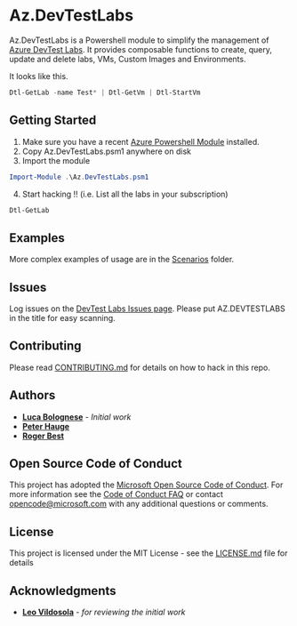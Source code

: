 # Az.DevTestLabs

Az.DevTestLabs is a Powershell module to simplify the management of [Azure DevTest Labs](https://azure.microsoft.com/en-us/services/devtest-lab/). It provides composable functions to create, query, update and delete labs, VMs, Custom Images and Environments.

It looks like this.

```powershell
Dtl-GetLab -name Test* | Dtl-GetVm | Dtl-StartVm
```

## Getting Started

1. Make sure you have a recent [Azure Powershell Module](https://docs.microsoft.com/en-us/powershell/azure/overview) installed.
2. Copy Az.DevTestLabs.psm1 anywhere on disk
3. Import the module
```powershell
Import-Module .\Az.DevTestLabs.psm1

```
4. Start hacking !! (i.e. List all the labs in your subscription)
```powershell
Dtl-GetLab
```

## Examples

More complex examples of usage are in the [Scenarios](./Scenarios) folder.

## Issues
Log issues on the [DevTest Labs Issues page](https://github.com/Azure/azure-devtestlab/issues). Please put  AZ.DEVTESTLABS in the title for easy scanning.

## Contributing

Please read [CONTRIBUTING.md](CONTRIBUTING.md) for details on how to hack in this repo. 

## Authors

* **[Luca Bolognese](https://github.com/lucabol)** - *Initial work*
* **[Peter Hauge](https://github.com/petehauge)**
* **[Roger Best](https://github.com/rogerbestmsft)**

## Open Source Code of Conduct

This project has adopted the [Microsoft Open Source Code of Conduct](https://opensource.microsoft.com/codeofconduct/). For more information see the [Code of Conduct FAQ](https://opensource.microsoft.com/codeofconduct/faq/) or contact [opencode@microsoft.com](mailto:opencode@microsoft.com) with any additional questions or comments.
## License

This project is licensed under the MIT License - see the [LICENSE.md](LICENSE.md) file for details

## Acknowledgments

* **[Leo Vildosola](https://github.com/leovms)** - *for reviewing the initial work*
